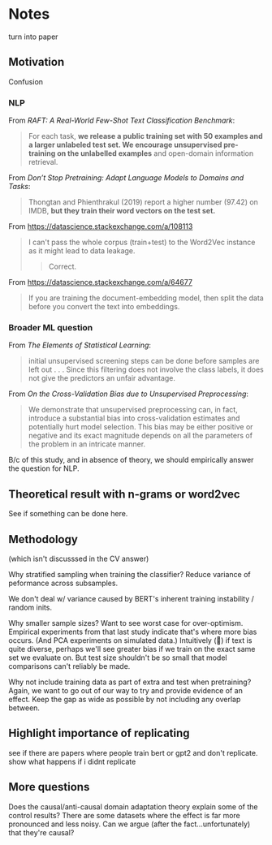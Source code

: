 # Notes

turn into paper


## Motivation

Confusion


### NLP

From *RAFT: A Real-World Few-Shot Text Classification Benchmark*:

> For each task, **we release a public training set with 50 examples and a larger
> unlabeled test set. We encourage unsupervised pre-training on the unlabelled
> examples** and open-domain information retrieval.


From *Don’t Stop Pretraining: Adapt Language Models to Domains and Tasks*:

> Thongtan and Phienthrakul (2019) report a higher number (97.42) on IMDB, **but they
train their word vectors on the test set.**

From https://datascience.stackexchange.com/a/108113

> I can't pass the whole corpus (train+test) to the Word2Vec instance as it might lead
> to data leakage.
>> Correct.

From https://datascience.stackexchange.com/a/64677

> If you are training the document-embedding model, then split the data before you
> convert the text into embeddings.


### Broader ML question

From *The Elements of Statistical Learning*:

> initial unsupervised screening steps can be done before samples are left out . . .
> Since this filtering does not involve the class labels, it does not give the
> predictors an unfair advantage.

From *On the Cross-Validation Bias due to Unsupervised Preprocessing*:

> We demonstrate that unsupervised preprocessing can, in fact, introduce a substantial
bias into cross-validation estimates and potentially hurt model selection. This bias may
be either positive or negative and its exact magnitude depends on all the parameters of
the problem in an intricate manner.

B/c of this study, and in absence of theory, we should empirically answer the question
for NLP.


## Theoretical result with n-grams or word2vec

See if something can be done here.


## Methodology

(which isn't discusssed in the CV answer)

Why stratified sampling when training the classifier? Reduce variance of peformance
across subsamples.

We don't deal w/ variance caused by BERT's inherent training instability / random inits.

Why smaller sample sizes? Want to see worst case for over-optimism. Empirical
experiments from that last study indicate that's where more bias occurs. (And PCA
experiments on simulated data.) Intuitively (🥴) if text is quite diverse, perhaps we'll
see greater bias if we train on the exact same set we evaluate on. But test size
shouldn't be so small that model comparisons can't reliably be made.

Why not include training data as part of extra and test when pretraining? Again, we want
to go out of our way to try and provide evidence of an effect. Keep the gap as wide as
possible by not including any overlap between.


## Highlight importance of replicating

see if there are papers where people train bert or gpt2 and don't replicate. show what
happens if i didnt replicate


## More questions

Does the causal/anti-causal domain adaptation theory explain some of the control
results? There are some datasets where the effect is far more pronounced and less noisy.
Can we argue (after the fact...unfortunately) that they're causal?
